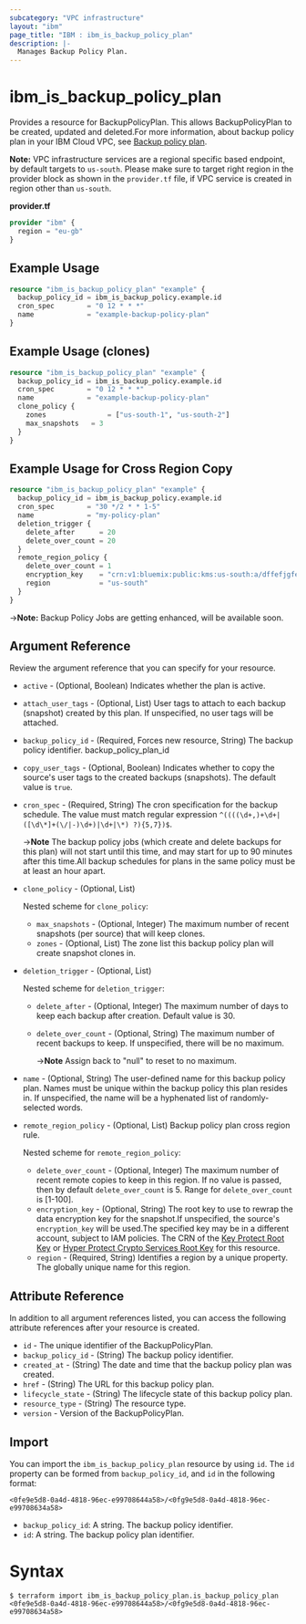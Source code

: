 ```yaml
---
subcategory: "VPC infrastructure"
layout: "ibm"
page_title: "IBM : ibm_is_backup_policy_plan"
description: |-
  Manages Backup Policy Plan.
---
```


# ibm_is_backup_policy_plan

Provides a resource for BackupPolicyPlan. This allows BackupPolicyPlan to be created, updated and deleted.For more information, about backup policy plan in your IBM Cloud VPC, see [Backup policy plan](https://cloud.ibm.com/docs/vpc?topic=vpc-backup-policy-create).

**Note:** 
VPC infrastructure services are a regional specific based endpoint, by default targets to `us-south`. Please make sure to target right region in the provider block as shown in the `provider.tf` file, if VPC service is created in region other than `us-south`.


**provider.tf**

```terraform
provider "ibm" {
  region = "eu-gb"
}
```

## Example Usage

```terraform
resource "ibm_is_backup_policy_plan" "example" {
  backup_policy_id = ibm_is_backup_policy.example.id
  cron_spec        = "0 12 * * *"
  name             = "example-backup-policy-plan"
}
```
## Example Usage (clones)

```terraform
resource "ibm_is_backup_policy_plan" "example" {
  backup_policy_id = ibm_is_backup_policy.example.id
  cron_spec        = "0 12 * * *"
  name             = "example-backup-policy-plan"
  clone_policy {
    zones 			    = ["us-south-1", "us-south-2"]
    max_snapshots 	= 3
  }
}
```

## Example Usage for Cross Region Copy
```terraform
resource "ibm_is_backup_policy_plan" "example" {
  backup_policy_id = ibm_is_backup_policy.example.id
  cron_spec        = "30 */2 * * 1-5"
  name             = "my-policy-plan"
  deletion_trigger {
    delete_after      = 20
    delete_over_count = 20
  }
  remote_region_policy {
    delete_over_count = 1
    encryption_key    = "crn:v1:bluemix:public:kms:us-south:a/dffefjgfeg88992eb3b752286b87:e398349-2ef0-42a6-8fd2-0348r34:key:i4ouo34u-c4b1-447f-9646-3498349kr"
    region            = "us-south"
  }
}
```

->**Note:**  Backup Policy Jobs are getting enhanced, will be available soon.

## Argument Reference

Review the argument reference that you can specify for your resource.

- `active` - (Optional, Boolean) Indicates whether the plan is active.
- `attach_user_tags` - (Optional, List) User tags to attach to each backup (snapshot) created by this plan. If unspecified, no user tags will be attached.
- `backup_policy_id` - (Required, Forces new resource, String) The backup policy identifier.
backup_policy_plan_id
- `copy_user_tags` - (Optional, Boolean) Indicates whether to copy the source's user tags to the created backups (snapshots). The default value is `true`.
- `cron_spec` - (Required, String) The cron specification for the backup schedule. The value must match regular expression `^((((\d+,)+\d+|([\d\*]+(\/|-)\d+)|\d+|\*) ?){5,7})$`.

	->**Note** The backup policy jobs (which create and delete backups for this plan) will not start until this time, and may start for up to 90 minutes after this time.All backup schedules for plans in the same policy must be at least an hour apart.
- `clone_policy` - (Optional, List)
  
  Nested scheme for `clone_policy`:
  - `max_snapshots` - (Optional, Integer) The maximum number of recent snapshots (per source) that will keep clones.
  - `zones` - (Optional, List) The zone list this backup policy plan will create snapshot clones in.

- `deletion_trigger` - (Optional, List)
  
  Nested scheme for `deletion_trigger`:
  - `delete_after` - (Optional, Integer) The maximum number of days to keep each backup after creation. Default value is 30.
  - `delete_over_count` - (Optional, String) The maximum number of recent backups to keep. If unspecified, there will be no maximum.
    
      ->**Note** Assign back to "null" to reset to no maximum.

- `name` - (Optional, String) The user-defined name for this backup policy plan. Names must be unique within the backup policy this plan resides in. If unspecified, the name will be a hyphenated list of randomly-selected words.

- `remote_region_policy` - (Optional, List) Backup policy plan cross region rule.

  Nested scheme for `remote_region_policy`:
	- `delete_over_count` - (Optional, Integer) The maximum number of recent remote copies to keep in this region. If no value is passed, then by default `delete_over_count` is 5. Range for `delete_over_count` is [1-100].
	- `encryption_key` - (Optional, String) The root key to use to rewrap the data encryption key for the snapshot.If unspecified, the source's `encryption_key` will be used.The specified key may be in a different account, subject to IAM policies. The CRN of the [Key Protect Root Key](https://cloud.ibm.com/docs/key-protect?topic=key-protect-getting-started-tutorial) or [Hyper Protect Crypto Services Root Key](https://cloud.ibm.com/docs/hs-crypto?topic=hs-crypto-get-started) for this resource.
	- `region` - (Required, String) Identifies a region by a unique property. The globally unique name for this region.


## Attribute Reference

In addition to all argument references listed, you can access the following attribute references after your resource is created.

- `id` - The unique identifier of the BackupPolicyPlan.
- `backup_policy_id` - (String) The backup policy identifier.
- `created_at` - (String) The date and time that the backup policy plan was created.
- `href` - (String) The URL for this backup policy plan.
- `lifecycle_state` - (String) The lifecycle state of this backup policy plan.
- `resource_type` - (String) The resource type.
- `version` - Version of the BackupPolicyPlan.

## Import

You can import the `ibm_is_backup_policy_plan` resource by using `id`.
The `id` property can be formed from `backup_policy_id`, and `id` in the following format:

```
<0fe9e5d8-0a4d-4818-96ec-e99708644a58>/<0fg9e5d8-0a4d-4818-96ec-e99708634a58>
```
- `backup_policy_id`: A string. The backup policy identifier.
- `id`: A string. The backup policy plan identifier.

# Syntax
```
$ terraform import ibm_is_backup_policy_plan.is_backup_policy_plan <0fe9e5d8-0a4d-4818-96ec-e99708644a58>/<0fg9e5d8-0a4d-4818-96ec-e99708634a58>

```
